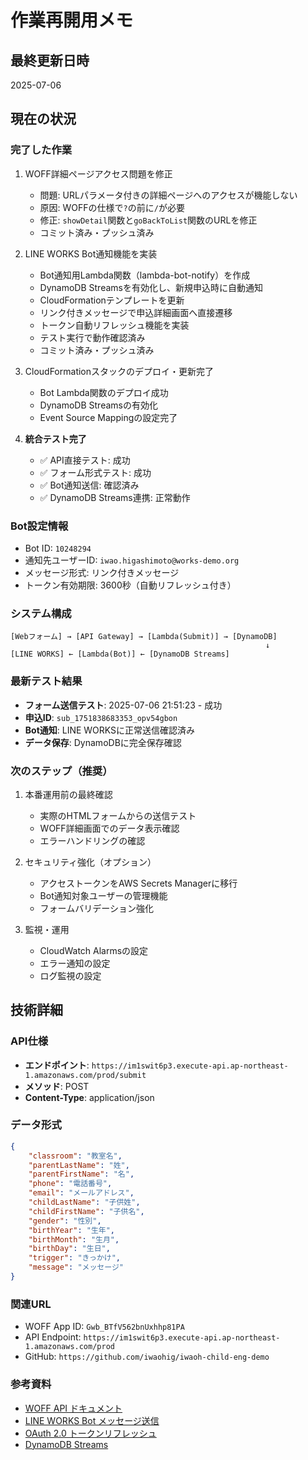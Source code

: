 # 作業再開用メモ

## 最終更新日時
2025-07-06

## 現在の状況

### 完了した作業
1. WOFF詳細ページアクセス問題を修正
   - 問題: URLパラメータ付きの詳細ページへのアクセスが機能しない
   - 原因: WOFFの仕様で`?`の前に`/`が必要
   - 修正: `showDetail`関数と`goBackToList`関数のURLを修正
   - コミット済み・プッシュ済み

2. LINE WORKS Bot通知機能を実装
   - Bot通知用Lambda関数（lambda-bot-notify）を作成
   - DynamoDB Streamsを有効化し、新規申込時に自動通知
   - CloudFormationテンプレートを更新
   - リンク付きメッセージで申込詳細画面へ直接遷移
   - トークン自動リフレッシュ機能を実装
   - テスト実行で動作確認済み
   - コミット済み・プッシュ済み

3. CloudFormationスタックのデプロイ・更新完了
   - Bot Lambda関数のデプロイ成功
   - DynamoDB Streamsの有効化
   - Event Source Mappingの設定完了

4. **統合テスト完了**
   - ✅ API直接テスト: 成功
   - ✅ フォーム形式テスト: 成功 
   - ✅ Bot通知送信: 確認済み
   - ✅ DynamoDB Streams連携: 正常動作

### Bot設定情報
- Bot ID: `10248294`
- 通知先ユーザーID: `iwao.higashimoto@works-demo.org`
- メッセージ形式: リンク付きメッセージ
- トークン有効期限: 3600秒（自動リフレッシュ付き）

### システム構成
```
[Webフォーム] → [API Gateway] → [Lambda(Submit)] → [DynamoDB]
                                                         ↓
[LINE WORKS] ← [Lambda(Bot)] ← [DynamoDB Streams]
```

### 最新テスト結果
- **フォーム送信テスト**: 2025-07-06 21:51:23 - 成功
- **申込ID**: `sub_1751838683353_opv54gbon`
- **Bot通知**: LINE WORKSに正常送信確認済み
- **データ保存**: DynamoDBに完全保存確認

### 次のステップ（推奨）
1. 本番運用前の最終確認
   - 実際のHTMLフォームからの送信テスト
   - WOFF詳細画面でのデータ表示確認
   - エラーハンドリングの確認

2. セキュリティ強化（オプション）
   - アクセストークンをAWS Secrets Managerに移行
   - Bot通知対象ユーザーの管理機能
   - フォームバリデーション強化

3. 監視・運用
   - CloudWatch Alarmsの設定
   - エラー通知の設定
   - ログ監視の設定

## 技術詳細

### API仕様
- **エンドポイント**: `https://im1swit6p3.execute-api.ap-northeast-1.amazonaws.com/prod/submit`
- **メソッド**: POST
- **Content-Type**: application/json

### データ形式
```json
{
    "classroom": "教室名",
    "parentLastName": "姓",
    "parentFirstName": "名",
    "phone": "電話番号",
    "email": "メールアドレス",
    "childLastName": "子供姓",
    "childFirstName": "子供名",
    "gender": "性別",
    "birthYear": "生年",
    "birthMonth": "生月",
    "birthDay": "生日",
    "trigger": "きっかけ",
    "message": "メッセージ"
}
```

### 関連URL
- WOFF App ID: `Gwb_BTfV562bnUxhhp81PA`
- API Endpoint: `https://im1swit6p3.execute-api.ap-northeast-1.amazonaws.com/prod`
- GitHub: `https://github.com/iwaohig/iwaoh-child-eng-demo`

### 参考資料
- [WOFF API ドキュメント](https://developers.worksmobile.com/jp/docs/woff-api)
- [LINE WORKS Bot メッセージ送信](https://developers.worksmobile.com/jp/docs/bot-send-link)
- [OAuth 2.0 トークンリフレッシュ](https://developers.worksmobile.com/jp/docs/auth-oauth#refresh-access-token)
- [DynamoDB Streams](https://docs.aws.amazon.com/dynamodb/latest/developerguide/Streams.html)